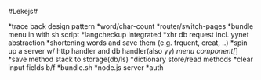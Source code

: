#Lekejs# 

*trace back design pattern
*word/char-count
*router/switch-pages
*bundle menu in with sh script
*langcheckup integrated
*xhr db request incl. yynet abstraction
*shortening words and save them (e.g. frquent, creat, ..)
*spin up a server w/ http handler and db handler(also yy)
*menu component[*]
*save method stack to storage(db/ls)
*dictionary store/read methods
*clear input fields b/f
*bundle.sh
*node.js server
*auth